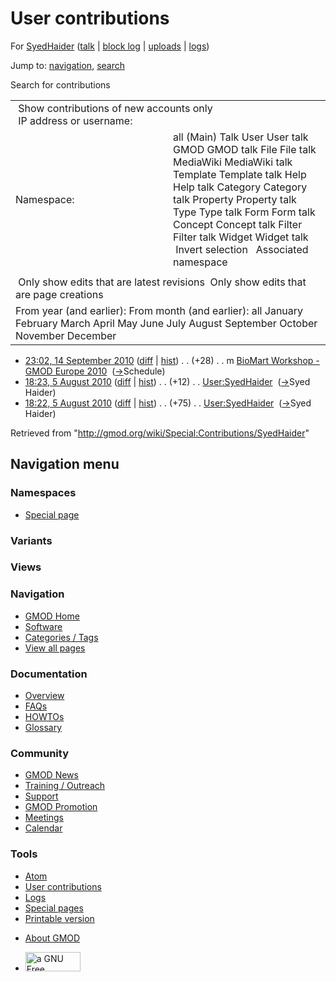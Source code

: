 <div id="mw-page-base" class="noprint">

</div>

<div id="mw-head-base" class="noprint">

</div>

<div id="content" class="mw-body" role="main">

<span id="top"></span>

<div id="mw-js-message" style="display:none;">

</div>



# <span dir="auto">User contributions</span>

<div id="bodyContent">

<div id="contentSub">

For [SyedHaider](/wiki/User:SyedHaider "User:SyedHaider") (<a
href="/mediawiki/index.php?title=User_talk:SyedHaider&amp;action=edit&amp;redlink=1"
class="new" title="User talk:SyedHaider (page does not exist)">talk</a>
\| [block
log](/mediawiki/index.php?title=Special:Log/block&page=User%3ASyedHaider "Special:Log/block")
\|
[uploads](/wiki/Special:ListFiles/SyedHaider "Special:ListFiles/SyedHaider")
\| [logs](/wiki/Special:Log/SyedHaider "Special:Log/SyedHaider"))

</div>

<div id="jump-to-nav" class="mw-jump">

Jump to: [navigation](#mw-navigation), [search](#p-search)

</div>

<div id="mw-content-text">

Search for contributions

<table class="mw-contributions-table">
<colgroup>
<col style="width: 50%" />
<col style="width: 50%" />
</colgroup>
<tbody>
<tr class="odd">
<td colspan="2"> Show contributions of new accounts only<br />
 IP address or username:</td>
</tr>
<tr class="even">
<td class="mw-label">Namespace:</td>
<td>all (Main) Talk User User talk GMOD GMOD talk File File talk
MediaWiki MediaWiki talk Template Template talk Help Help talk Category
Category talk Property Property talk Type Type talk Form Form talk
Concept Concept talk Filter Filter talk Widget Widget talk  
 Invert selection 
 Associated namespace </td>
</tr>
<tr class="odd">
<td colspan="2"></td>
</tr>
<tr class="even">
<td colspan="2"> Only show edits that are latest revisions
 Only show edits that are page creations</td>
</tr>
<tr class="odd">
<td colspan="2">From year (and earlier): From month (and earlier): all
January February March April May June July August September October
November December</td>
</tr>
</tbody>
</table>

- <a
  href="/mediawiki/index.php?title=BioMart_Workshop_-_GMOD_Europe_2010&amp;oldid=14479"
  class="mw-changeslist-date"
  title="BioMart Workshop - GMOD Europe 2010">23:02, 14 September 2010</a>
  ([diff](/mediawiki/index.php?title=BioMart_Workshop_-_GMOD_Europe_2010&diff=prev&oldid=14479 "BioMart Workshop - GMOD Europe 2010")
  \|
  [hist](/mediawiki/index.php?title=BioMart_Workshop_-_GMOD_Europe_2010&action=history "BioMart Workshop - GMOD Europe 2010"))
  <span class="mw-changeslist-separator">. .</span>
  <span class="mw-plusminus-pos" dir="ltr"
  title="4,406 bytes after change">(+28)</span>‎
  <span class="mw-changeslist-separator">. .</span> m
  <a href="/wiki/BioMart_Workshop_-_GMOD_Europe_2010"
  class="mw-contributions-title"
  title="BioMart Workshop - GMOD Europe 2010">BioMart Workshop - GMOD
  Europe 2010</a> ‎
  <span class="comment">([→](/wiki/BioMart_Workshop_-_GMOD_Europe_2010#Schedule "BioMart Workshop - GMOD Europe 2010")‎<span dir="auto"><span class="autocomment">Schedule</span></span>)</span>
- <a href="/mediawiki/index.php?title=User:SyedHaider&amp;oldid=14078"
  class="mw-changeslist-date" title="User:SyedHaider">18:23, 5 August
  2010</a>
  ([diff](/mediawiki/index.php?title=User:SyedHaider&diff=prev&oldid=14078 "User:SyedHaider")
  \|
  [hist](/mediawiki/index.php?title=User:SyedHaider&action=history "User:SyedHaider"))
  <span class="mw-changeslist-separator">. .</span>
  <span class="mw-plusminus-pos" dir="ltr"
  title="539 bytes after change">(+12)</span>‎
  <span class="mw-changeslist-separator">. .</span>
  <a href="/wiki/User:SyedHaider" class="mw-contributions-title"
  title="User:SyedHaider">User:SyedHaider</a> ‎
  <span class="comment">([→](/wiki/User:SyedHaider#Syed_Haider "User:SyedHaider")‎<span dir="auto"><span class="autocomment">Syed
  Haider</span></span>)</span>
- <a href="/mediawiki/index.php?title=User:SyedHaider&amp;oldid=14077"
  class="mw-changeslist-date" title="User:SyedHaider">18:22, 5 August
  2010</a>
  ([diff](/mediawiki/index.php?title=User:SyedHaider&diff=prev&oldid=14077 "User:SyedHaider")
  \|
  [hist](/mediawiki/index.php?title=User:SyedHaider&action=history "User:SyedHaider"))
  <span class="mw-changeslist-separator">. .</span>
  <span class="mw-plusminus-pos" dir="ltr"
  title="527 bytes after change">(+75)</span>‎
  <span class="mw-changeslist-separator">. .</span>
  <a href="/wiki/User:SyedHaider" class="mw-contributions-title"
  title="User:SyedHaider">User:SyedHaider</a> ‎
  <span class="comment">([→](/wiki/User:SyedHaider#Syed_Haider "User:SyedHaider")‎<span dir="auto"><span class="autocomment">Syed
  Haider</span></span>)</span>

</div>

<div class="printfooter">

Retrieved from "<http://gmod.org/wiki/Special:Contributions/SyedHaider>"

</div>

<div id="catlinks" class="catlinks catlinks-allhidden">

</div>

<div class="visualClear">

</div>

</div>

</div>

<div id="mw-navigation">

## Navigation menu

<div id="mw-head">



<div id="left-navigation">

<div id="p-namespaces" class="vectorTabs" role="navigation"
aria-labelledby="p-namespaces-label">

### Namespaces

- <span id="ca-nstab-special">[Special
  page](/wiki/Special:Contributions/SyedHaider "This is a special page, you cannot edit the page itself")</span>

</div>

<div id="p-variants" class="vectorMenu emptyPortlet" role="navigation"
aria-labelledby="p-variants-label">

### 

### Variants[](#)

<div class="menu">

</div>

</div>

</div>

<div id="right-navigation">

<div id="p-views" class="vectorTabs emptyPortlet" role="navigation"
aria-labelledby="p-views-label">

### Views

</div>



</div>



</div>

</div>

</div>

<div id="mw-panel">

<div id="p-logo" role="banner">

<a href="/wiki/Main_Page"
style="background-image: url(http://gmod.org/images/GMOD-cogs.png);"
title="Visit the main page"></a>

</div>

<div id="p-Navigation" class="portal" role="navigation"
aria-labelledby="p-Navigation-label">

### Navigation

<div class="body">

- <span id="n-GMOD-Home">[GMOD Home](/wiki/Main_Page)</span>
- <span id="n-Software">[Software](/wiki/GMOD_Components)</span>
- <span id="n-Categories-.2F-Tags">[Categories /
  Tags](/wiki/Categories)</span>
- <span id="n-View-all-pages">[View all
  pages](/wiki/Special:AllPages)</span>

</div>

</div>

<div id="p-Documentation" class="portal" role="navigation"
aria-labelledby="p-Documentation-label">

### Documentation

<div class="body">

- <span id="n-Overview">[Overview](/wiki/Overview)</span>
- <span id="n-FAQs">[FAQs](/wiki/Category:FAQ)</span>
- <span id="n-HOWTOs">[HOWTOs](/wiki/Category:HOWTO)</span>
- <span id="n-Glossary">[Glossary](/wiki/Glossary)</span>

</div>

</div>

<div id="p-Community" class="portal" role="navigation"
aria-labelledby="p-Community-label">

### Community

<div class="body">

- <span id="n-GMOD-News">[GMOD News](/wiki/GMOD_News)</span>
- <span id="n-Training-.2F-Outreach">[Training /
  Outreach](/wiki/Training_and_Outreach)</span>
- <span id="n-Support">[Support](/wiki/Support)</span>
- <span id="n-GMOD-Promotion">[GMOD
  Promotion](/wiki/GMOD_Promotion)</span>
- <span id="n-Meetings">[Meetings](/wiki/Meetings)</span>
- <span id="n-Calendar">[Calendar](/wiki/Calendar)</span>

</div>

</div>

<div id="p-tb" class="portal" role="navigation"
aria-labelledby="p-tb-label">

### Tools

<div class="body">

- <span id="feedlinks"><a
  href="http://gmod.org/mediawiki/index.php?title=Special:Contributions/SyedHaider&amp;feed=atom"
  id="feed-atom" class="feedlink" rel="alternate"
  type="application/atom+xml" title="Atom feed for this page">Atom</a></span>
- <span id="t-contributions">[User
  contributions](/wiki/Special:Contributions/SyedHaider "A list of contributions of this user")</span>
- <span id="t-log">[Logs](/wiki/Special:Log/SyedHaider)</span>
- <span id="t-specialpages"><a href="/wiki/Special:SpecialPages" accesskey="q"
  title="A list of all special pages [q]">Special pages</a></span>
- <span id="t-print"><a
  href="/mediawiki/index.php?title=Special:Contributions/SyedHaider&amp;printable=yes"
  rel="alternate" accesskey="p"
  title="Printable version of this page [p]">Printable version</a></span>

</div>

</div>

</div>

</div>

<div id="footer" role="contentinfo">

- <span id="footer-places-about">[About
  GMOD](/wiki/GMOD:About "GMOD:About")</span>

<!-- -->

- <span id="footer-copyrightico">[<img src="http://www.gnu.org/graphics/gfdl-logo-small.png" width="88"
  height="31" alt="a GNU Free Documentation License" />](http://www.gnu.org/licenses/fdl-1.3.html)</span>




</div>
